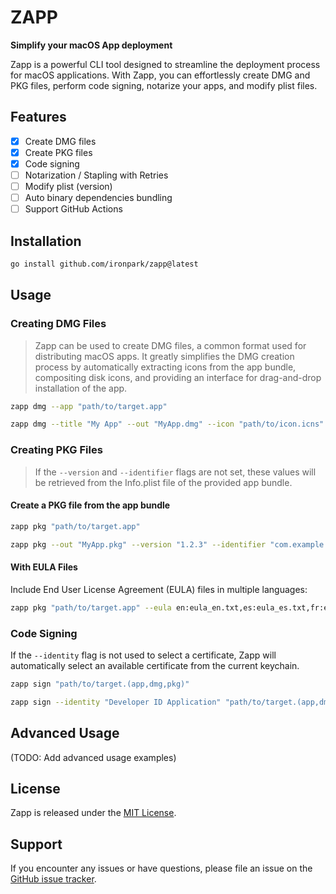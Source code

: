 # ZAPP

**Simplify your macOS App deployment**

Zapp is a powerful CLI tool designed to streamline the deployment process for macOS applications. With Zapp, you can effortlessly create DMG and PKG files, perform code signing, notarize your apps, and modify plist files.

## Features

- [x] Create DMG files
- [x] Create PKG files
- [x] Code signing
- [ ] Notarization / Stapling with Retries
- [ ] Modify plist (version)
- [ ] Auto binary dependencies bundling
- [ ] Support GitHub Actions

## Installation

```bash
go install github.com/ironpark/zapp@latest
```

## Usage

### Creating DMG Files

> Zapp can be used to create DMG files, a common format used for distributing macOS apps.
It greatly simplifies the DMG creation process by automatically extracting icons from the app bundle, compositing disk icons, and providing an interface for drag-and-drop installation of the app.


```bash
zapp dmg --app "path/to/target.app"
```

```bash
zapp dmg --title "My App" --out "MyApp.dmg" --icon "path/to/icon.icns" --app "path/to/target.app"
```

### Creating PKG Files
> If the `--version` and `--identifier` flags are not set, these values will be retrieved from the Info.plist file of the provided app bundle.

#### Create a PKG file from the app bundle
```bash
zapp pkg "path/to/target.app"
```

```bash
zapp pkg --out "MyApp.pkg" --version "1.2.3" --identifier "com.example.myapp" "path/to/target.app"
```

#### With EULA Files

Include End User License Agreement (EULA) files in multiple languages:

```bash
zapp pkg "path/to/target.app" --eula en:eula_en.txt,es:eula_es.txt,fr:eula_fr.txt
```
### Code Signing

If the `--identity` flag is not used to select a certificate, Zapp will automatically select an available certificate from the current keychain.

```bash
zapp sign "path/to/target.(app,dmg,pkg)"
```
```bash
zapp sign --identity "Developer ID Application" "path/to/target.(app,dmg,pkg)"
```
## Advanced Usage

(TODO: Add advanced usage examples)

## License

Zapp is released under the [MIT License](LICENSE).

## Support

If you encounter any issues or have questions, please file an issue on the [GitHub issue tracker](https://github.com/your-repo/zapp/issues).
